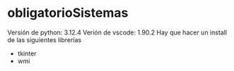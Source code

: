 # obligatorioSistemas

Versión de python: 3.12.4
Verión de vscode: 1.90.2
Hay que hacer un install de las siguientes librerías

+ tkinter
+ wmi
